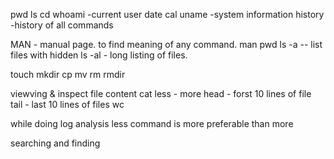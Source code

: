 
pwd 
ls
cd 
whoami -current user
date
cal
uname -system information
history -history of all commands

MAN - manual page. to find meaning of any command.
 man pwd
 ls -a -- list files with hidden
 ls -al - long listing of files.


 touch
 mkdir
cp
mv
rm
rmdir

 
 viewving & inspect file content
 cat
 less - 
 more 
 head - forst 10 lines of file 
 tail  - last 10 lines of files
 wc


 while doing log analysis less command is more preferable than more

 searching and finding